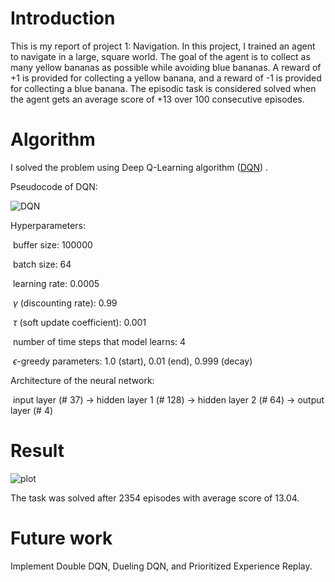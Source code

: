 # Introduction

This is my report of project 1: Navigation. In this project, I trained an agent to navigate in a large, square world.  The goal of the agent is to collect as many yellow bananas as possible while avoiding blue bananas.  A reward of +1 is provided for collecting a yellow banana, and a reward of -1 is provided for collecting a blue banana. The episodic task is considered solved when the agent gets an average score of +13 over 100 consecutive episodes.



# Algorithm

I solved the problem using Deep Q-Learning algorithm ([DQN]( https://storage.googleapis.com/deepmind-media/dqn/DQNNaturePaper.pdf )) .

Pseudocode of DQN:

![DQN](F:\DRLND\deep-reinforcement-learning\p1_navigation\pic\DQN.png)

Hyperparameters:

​		buffer size: 100000

​		batch size: 64

​		learning rate: 0.0005

​		$\gamma$ (discounting rate): 0.99

​		$\tau$ (soft update coefficient): 0.001

​		number of time steps that model learns: 4

​		$\epsilon$-greedy parameters: 1.0 (start), 0.01 (end), 0.999 (decay)

Architecture of the neural network:

​		input layer (# 37) -> hidden layer 1 (# 128) -> hidden layer 2 (# 64) -> output layer (# 4)

# Result

![plot](F:\DRLND\deep-reinforcement-learning\p1_navigation\pic\DQN_curve.png)

The task was solved after 2354 episodes with average score of 13.04.

# Future work

Implement Double DQN, Dueling DQN, and Prioritized Experience Replay.